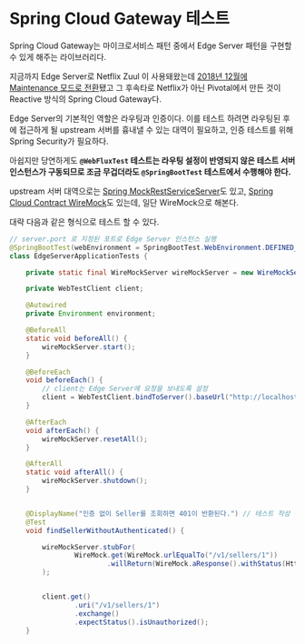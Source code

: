 # Spring Cloud Gateway 테스트

Spring Cloud Gateway는 마이크로서비스 패턴 중에서 Edge Server 패턴을 구현할 수 있게 해주는 라이브러리다.

지금까지 Edge Server로 Netflix Zuul 이 사용돼왔는데 [2018년 12월에 Maintenance 모드로 전환](https://spring.io/blog/2018/12/12/spring-cloud-greenwich-rc1-available-now)됐고 그 후속타로 Netflix가 아닌 Pivotal에서 만든 것이 Reactive 방식의 Spring Cloud Gateway다.

Edge Server의 기본적인 역할은 라우팅과 인증이다. 이를 테스트 하려면 라우팅된 후에 접근하게 될 upstream 서버를 흉내낼 수 있는 대역이 필요하고, 인증 테스트를 위해 Spring Security가 필요하다.

아쉽지만 당연하게도 **`@WebFluxTest` 테스트는 라우팅 설정이 반영되지 않은 테스트 서버 인스턴스가 구동되므로 조금 무겁더라도 `@SpringBootTest` 테스트에서 수행해야 한다.**

upstream 서버 대역으로는 [Spring MockRestServiceServer](https://docs.spring.io/spring-framework/docs/current/javadoc-api/org/springframework/test/web/client/MockRestServiceServer.html)도 있고, [Spring Cloud Contract WireMock](https://cloud.spring.io/spring-cloud-contract/reference/html/project-features.html#features-wiremock)도 있는데, 일단 WireMock으로 해본다.

대략 다음과 같은 형식으로 테스트 할 수 있다.

```java
// server.port 로 지정된 포트로 Edge Server 인스턴스 실행
@SpringBootTest(webEnvironment = SpringBootTest.WebEnvironment.DEFINED_PORT)
class EdgeServerApplicationTests {

    private static final WireMockServer wireMockServer = new WireMockServer(WireMockSpring.options().port(8080));  // upstream 서버의 port 지정

    private WebTestClient client;

    @Autowired
    private Environment environment;

    @BeforeAll
    static void beforeAll() {
        wireMockServer.start();
    }

    @BeforeEach
    void beforeEach() {
        // client는 Edge Server에 요청을 보내도록 설정
        client = WebTestClient.bindToServer().baseUrl("http://localhost:" + environment.getProperty("server.port")).build();
    }

    @AfterEach
    void afterEach() {
        wireMockServer.resetAll();
    }

    @AfterAll
    static void afterAll() {
        wireMockServer.shutdown();
    }


    @DisplayName("인증 없이 Seller를 조회하면 401이 반환된다.") // 테스트 작성 당시(Security 추가 안 된 상태)에는 그냥 404 반환
    @Test
    void findSellerWithoutAuthenticated() {

        wireMockServer.stubFor(
                WireMock.get(WireMock.urlEqualTo("/v1/sellers/1"))
                        .willReturn(WireMock.aResponse().withStatus(HttpStatus.OK))
        );


        client.get()
                .uri("/v1/sellers/1")
                .exchange()
                .expectStatus().isUnauthorized();
    }

```


